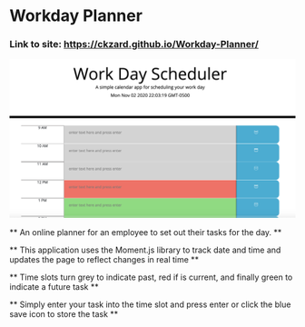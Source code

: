 # Workday Planner

### Link to site: https://ckzard.github.io/Workday-Planner/

![Front page](/assets/workdayShot.png)

** An online planner for an employee to set out their tasks for the day. **

** This application uses the Moment.js library to track date and time and updates the page to reflect changes in real time **

** Time slots turn grey to indicate past, red if is current, and finally green to indicate a future task **

** Simply enter your task into the time slot and press enter or click the blue save icon to store the task **


